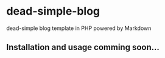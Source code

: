 # dead-simple-blog
dead-simple blog template in PHP powered by Markdown

## Installation and usage comming soon...